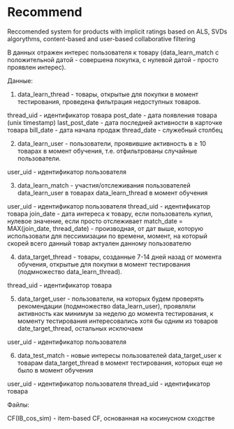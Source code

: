 # Recommend
Reccomended system for products with implicit ratings based on ALS, SVDs algorythms, content-based and user-based collaborative filtering

В данных отражен интерес пользователя к товару (data_learn_match с положительной датой - совершена покупка, с нулевой датой - просто проявлен интерес). 

Данные:

1. data_learn_thread - товары, открытые для покупки в момент тестирования, проведена фильтрация недоступных товаров.

thread_uid - идентификатор товара
post_date - дата появления товара (unix timestamp)
last_post_date - дата последней активности в карточке товара
bill_date - дата начала продаж
thread_date - служебный столбец

2. data_learn_user - пользователи, проявившие активность в ≥ 10 товарах в момент обучения, т.е. отфильтрованы случайные пользователи.

user_uid - идентификатор пользователя

3. data_learn_match - участия/отслеживания пользователей data_learn_user в товарах data_learn_thread в момент обучения

user_uid - идентификатор пользователя
thread_uid - идентификатор товара
join_date - дата интереса к товару, если пользователь купил, нулевое значение, если просто отслеживает
match_date = MAX(join_date, thread_date) - производная, от дат выше, которую использовали для пессимизации по времени, момент, на который скорей всего данный товар актуален данному пользователю

4. data_target_thread - товары, созданные 7-14 дней назад от момента обучения, открытые для покупки в момент тестирования (подмножество data_learn_thread).

thread_uid - идентификатор товара

5. data_target_user - пользователи, на которых будем проверять рекомендации (подмножество data_learn_user), проявляли активность как минимум за неделю до момента тестирования, к моменту тестирования интересовались хотя бы одним из товаров date_target_thread, остальных исключаем

user_uid - идентификатор пользователя

6. data_test_match - новые интересы пользователей data_target_user к товарам data_target_thread в момент тестирования, которых еще не было в момент обучения

user_uid - идентификатор пользователя
thread_uid - идентификатор товара

Файлы:

CF(IB_cos_sim) - item-based CF, основанная на косинусном сходстве

